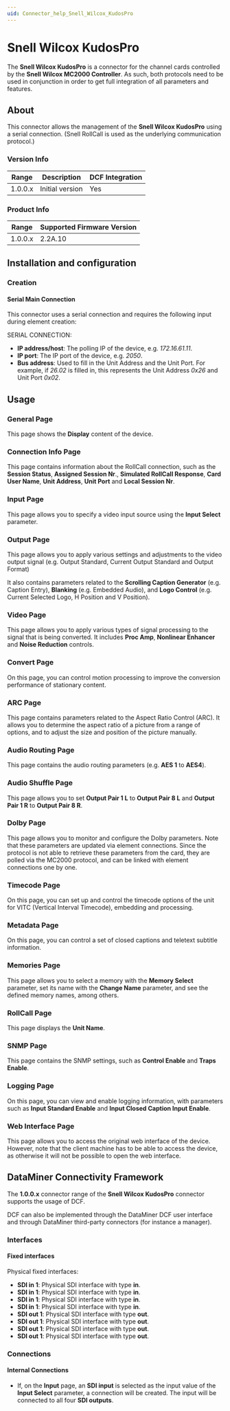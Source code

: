 ```yaml
---
uid: Connector_help_Snell_Wilcox_KudosPro
---
```


# Snell Wilcox KudosPro

The **Snell Wilcox KudosPro** is a connector for the channel cards controlled by the **Snell Wilcox MC2000 Controller**. As such, both protocols need to be used in conjunction in order to get full integration of all parameters and features.

## About

This connector allows the management of the **Snell Wilcox KudosPro** using a serial connection. (Snell RollCall is used as the underlying communication protocol.)

### Version Info

| Range     | Description     | **DCF Integration** |
|------------------|-----------------|---------------------|
| 1.0.0.x          | Initial version | Yes                 |

### Product Info

| Range | Supported Firmware Version |
|------------------|-----------------------------|
| 1.0.0.x          | 2.2A.10                     |

## Installation and configuration

### Creation

#### Serial Main Connection

This connector uses a serial connection and requires the following input during element creation:

SERIAL CONNECTION:

- **IP address/host**: The polling IP of the device, e.g. *172.16.61.11*.
- **IP port**: The IP port of the device, e.g. *2050*.
- **Bus address**: Used to fill in the Unit Address and the Unit Port. For example, if *26.02* is filled in, this represents the Unit Address *0x26* and Unit Port *0x02*.

## Usage

### General Page

This page shows the **Display** content of the device.

### Connection Info Page

This page contains information about the RollCall connection, such as the **Session Status**, **Assigned Session Nr**., **Simulated RollCall Response**, **Card User Name**, **Unit Address**, **Unit Port** and **Local Session Nr**.

### Input Page

This page allows you to specify a video input source using the **Input Select** parameter.

### Output Page

This page allows you to apply various settings and adjustments to the video output signal (e.g. Output Standard, Current Output Standard and Output Format)

It also contains parameters related to the **Scrolling Caption Generator** (e.g. Caption Entry), **Blanking** (e.g. Embedded Audio), and **Logo Control** (e.g. Current Selected Logo, H Position and V Position).

### Video Page

This page allows you to apply various types of signal processing to the signal that is being converted. It includes **Proc Amp**, **Nonlinear Enhancer** and **Noise Reduction** controls.

### Convert Page

On this page, you can control motion processing to improve the conversion performance of stationary content.

### ARC Page

This page contains parameters related to the Aspect Ratio Control (ARC). It allows you to determine the aspect ratio of a picture from a range of options, and to adjust the size and position of the picture manually.

### Audio Routing Page

This page contains the audio routing parameters (e.g. **AES 1** to **AES4**).

### Audio Shuffle Page

This page allows you to set **Output Pair 1 L** to **Output Pair 8 L** and **Output Pair 1 R** to **Output Pair 8 R**.

### Dolby Page

This page allows you to monitor and configure the Dolby parameters. Note that these parameters are updated via element connections. Since the protocol is not able to retrieve these parameters from the card, they are polled via the MC2000 protocol, and can be linked with element connections one by one.

### Timecode Page

On this page, you can set up and control the timecode options of the unit for VITC (Vertical Interval Timecode), embedding and processing.

### Metadata Page

On this page, you can control a set of closed captions and teletext subtitle information.

### Memories Page

This page allows you to select a memory with the **Memory Select** parameter, set its name with the **Change Name** parameter, and see the defined memory names, among others.

### RollCall Page

This page displays the **Unit Name**.

### SNMP Page

This page contains the SNMP settings, such as **Control Enable** and **Traps Enable**.

### Logging Page

On this page, you can view and enable logging information, with parameters such as **Input Standard Enable** and **Input Closed Caption Input Enable**.

### Web Interface Page

This page allows you to access the original web interface of the device. However, note that the client machine has to be able to access the device, as otherwise it will not be possible to open the web interface.

## DataMiner Connectivity Framework

The **1.0.0.x** connector range of the **Snell Wilcox KudosPro** connector supports the usage of DCF.

DCF can also be implemented through the DataMiner DCF user interface and through DataMiner third-party connectors (for instance a manager).

### Interfaces

#### Fixed interfaces

Physical fixed interfaces:

- **SDI in 1**: Physical SDI interface with type **in**.
- **SDI in 1**: Physical SDI interface with type **in**.
- **SDI in 1**: Physical SDI interface with type **in**.
- **SDI in 1**: Physical SDI interface with type **in**.
- **SDI out 1**: Physical SDI interface with type **out**.
- **SDI out 1**: Physical SDI interface with type **out**.
- **SDI out 1**: Physical SDI interface with type **out**.
- **SDI out 1**: Physical SDI interface with type **out**.

### Connections

#### Internal Connections

- If, on the **Input** page, an **SDI input** is selected as the input value of the **Input Select** parameter, a connection will be created. The input will be connected to all four **SDI outputs**.
